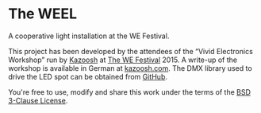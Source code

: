 # The WEEL

A cooperative light installation at the WE Festival.

This project has been developed by the attendees of the “Vivid Electronics Workshop” run by [Kazoosh](https://github.com/KAZOOSH) at [The WE Festival](https://we-festival.org/) 2015. A write-up of the workshop is available in German at [kazoosh.com](http://kazoosh.com/#/root%252Fworkshops%252F2015_weel). The DMX library used to drive the LED spot can be obtained from [GitHub](https://github.com/bitfasching/leodmx).

You're free to use, modify and share this work under the terms of the [BSD 3-Clause License](https://opensource.org/licenses/BSD-3-Clause).
